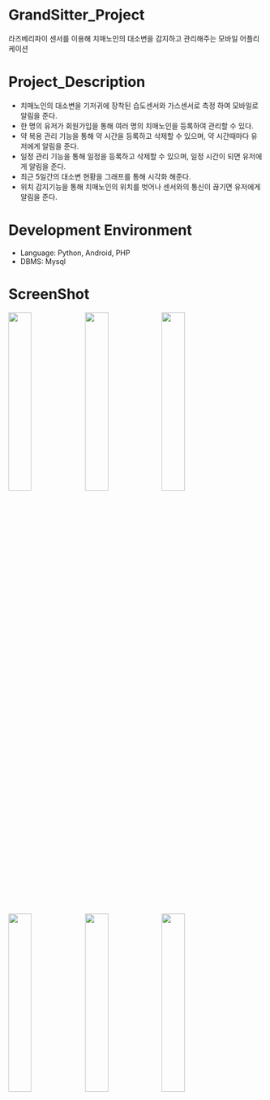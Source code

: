 # GrandSitter_Project
라즈베리파이 센서를 이용해 치매노인의 대소변을 감지하고 관리해주는 모바일 어플리케이션


# Project_Description

- 치매노인의 대소변을 기저귀에 장착된 습도센서와 가스센서로 측정 하여 모바일로 알림을 준다.
- 한 명의 유저가 회원가입을 통해 여러 명의 치매노인을 등록하여 관리할 수 있다.
- 약 복용 관리 기능을 통해 약 시간을 등록하고 삭제할 수 있으며, 약 시간때마다 유저에게 알림을 준다.
- 일정 관리 기능을 통해 일정을 등록하고 삭제할 수 있으며, 일정 시간이 되면 유저에게 알림을 준다.
- 최근 5일간의 대소변 현황을 그래프를 통해 시각화 해준다.
- 위치 감지기능을 통해 치매노인의 위치를 벗어나 센서와의 통신이 끊기면 유저에게 알림을 준다.

# Development Environment

- Language: Python, Android, PHP
- DBMS: Mysql

# ScreenShot

<img src="https://user-images.githubusercontent.com/32676275/61769952-fb52ab00-ae26-11e9-9e32-ebd29b8dec7e.png" width="30%" height="30%"></img><img src="https://user-images.githubusercontent.com/32676275/61769962-0574a980-ae27-11e9-8d69-02dccbd2a63c.png" width="30%" height="30%"></img><img src="https://user-images.githubusercontent.com/32676275/61769970-0c032100-ae27-11e9-8c43-a1aea01132ab.png" width="30%" height="30%"></img>

<img src="https://user-images.githubusercontent.com/32676275/61769978-0efe1180-ae27-11e9-85ff-06600b3234a0.png" width="30%" height="30%"></img><img src="https://user-images.githubusercontent.com/32676275/61769982-132a2f00-ae27-11e9-81e9-8e84a1f34b62.png" width="30%" height="30%"></img><img src="https://user-images.githubusercontent.com/32676275/61769986-16251f80-ae27-11e9-9050-6ca631c00ad6.png" width="30%" height="30%"></img>
